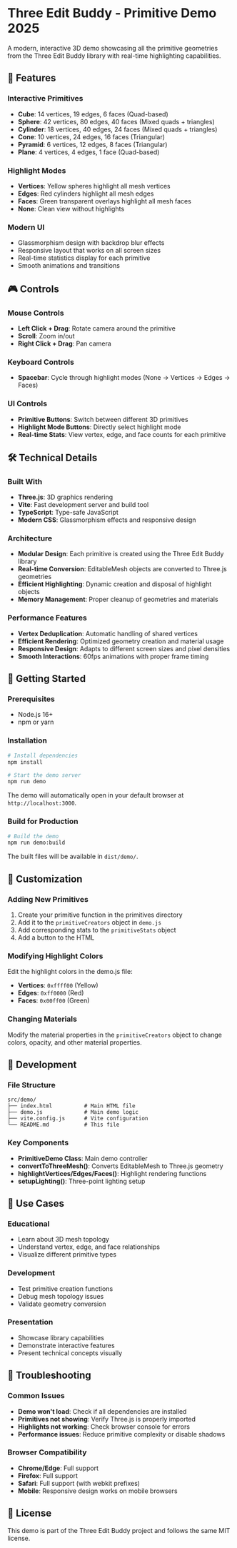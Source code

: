 # Three Edit Buddy - Primitive Demo 2025

A modern, interactive 3D demo showcasing all the primitive geometries from the Three Edit Buddy library with real-time highlighting capabilities.

## 🚀 Features

### **Interactive Primitives**
- **Cube**: 14 vertices, 19 edges, 6 faces (Quad-based)
- **Sphere**: 42 vertices, 80 edges, 40 faces (Mixed quads + triangles)
- **Cylinder**: 18 vertices, 40 edges, 24 faces (Mixed quads + triangles)
- **Cone**: 10 vertices, 24 edges, 16 faces (Triangular)
- **Pyramid**: 6 vertices, 12 edges, 8 faces (Triangular)
- **Plane**: 4 vertices, 4 edges, 1 face (Quad-based)

### **Highlight Modes**
- **Vertices**: Yellow spheres highlight all mesh vertices
- **Edges**: Red cylinders highlight all mesh edges
- **Faces**: Green transparent overlays highlight all mesh faces
- **None**: Clean view without highlights

### **Modern UI**
- Glassmorphism design with backdrop blur effects
- Responsive layout that works on all screen sizes
- Real-time statistics display for each primitive
- Smooth animations and transitions

## 🎮 Controls

### **Mouse Controls**
- **Left Click + Drag**: Rotate camera around the primitive
- **Scroll**: Zoom in/out
- **Right Click + Drag**: Pan camera

### **Keyboard Controls**
- **Spacebar**: Cycle through highlight modes (None → Vertices → Edges → Faces)

### **UI Controls**
- **Primitive Buttons**: Switch between different 3D primitives
- **Highlight Mode Buttons**: Directly select highlight mode
- **Real-time Stats**: View vertex, edge, and face counts for each primitive

## 🛠️ Technical Details

### **Built With**
- **Three.js**: 3D graphics rendering
- **Vite**: Fast development server and build tool
- **TypeScript**: Type-safe JavaScript
- **Modern CSS**: Glassmorphism effects and responsive design

### **Architecture**
- **Modular Design**: Each primitive is created using the Three Edit Buddy library
- **Real-time Conversion**: EditableMesh objects are converted to Three.js geometries
- **Efficient Highlighting**: Dynamic creation and disposal of highlight objects
- **Memory Management**: Proper cleanup of geometries and materials

### **Performance Features**
- **Vertex Deduplication**: Automatic handling of shared vertices
- **Efficient Rendering**: Optimized geometry creation and material usage
- **Responsive Design**: Adapts to different screen sizes and pixel densities
- **Smooth Interactions**: 60fps animations with proper frame timing

## 🚀 Getting Started

### **Prerequisites**
- Node.js 16+ 
- npm or yarn

### **Installation**
```bash
# Install dependencies
npm install

# Start the demo server
npm run demo
```

The demo will automatically open in your default browser at `http://localhost:3000`.

### **Build for Production**
```bash
# Build the demo
npm run demo:build
```

The built files will be available in `dist/demo/`.

## 🎨 Customization

### **Adding New Primitives**
1. Create your primitive function in the primitives directory
2. Add it to the `primitiveCreators` object in `demo.js`
3. Add corresponding stats to the `primitiveStats` object
4. Add a button to the HTML

### **Modifying Highlight Colors**
Edit the highlight colors in the demo.js file:
- **Vertices**: `0xffff00` (Yellow)
- **Edges**: `0xff0000` (Red)  
- **Faces**: `0x00ff00` (Green)

### **Changing Materials**
Modify the material properties in the `primitiveCreators` object to change colors, opacity, and other material properties.

## 🔧 Development

### **File Structure**
```
src/demo/
├── index.html          # Main HTML file
├── demo.js             # Main demo logic
├── vite.config.js      # Vite configuration
└── README.md           # This file
```

### **Key Components**
- **PrimitiveDemo Class**: Main demo controller
- **convertToThreeMesh()**: Converts EditableMesh to Three.js geometry
- **highlightVertices/Edges/Faces()**: Highlight rendering functions
- **setupLighting()**: Three-point lighting setup

## 🎯 Use Cases

### **Educational**
- Learn about 3D mesh topology
- Understand vertex, edge, and face relationships
- Visualize different primitive types

### **Development**
- Test primitive creation functions
- Debug mesh topology issues
- Validate geometry conversion

### **Presentation**
- Showcase library capabilities
- Demonstrate interactive features
- Present technical concepts visually

## 🐛 Troubleshooting

### **Common Issues**
- **Demo won't load**: Check if all dependencies are installed
- **Primitives not showing**: Verify Three.js is properly imported
- **Highlights not working**: Check browser console for errors
- **Performance issues**: Reduce primitive complexity or disable shadows

### **Browser Compatibility**
- **Chrome/Edge**: Full support
- **Firefox**: Full support
- **Safari**: Full support (with webkit prefixes)
- **Mobile**: Responsive design works on mobile browsers

## 📝 License

This demo is part of the Three Edit Buddy project and follows the same MIT license. 